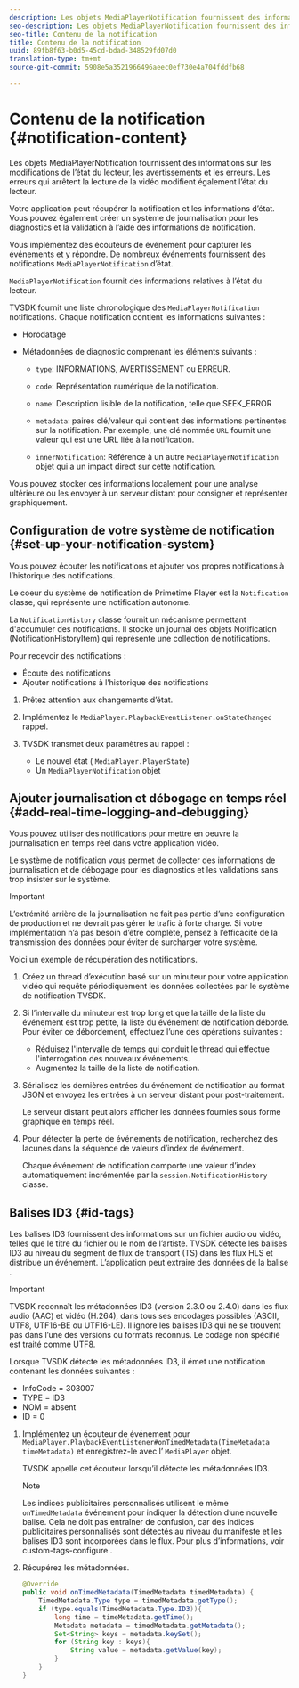 ```yaml
---
description: Les objets MediaPlayerNotification fournissent des informations sur les modifications de l’état du lecteur, les avertissements et les erreurs. Les erreurs qui arrêtent la lecture de la vidéo modifient également l’état du lecteur.
seo-description: Les objets MediaPlayerNotification fournissent des informations sur les modifications de l’état du lecteur, les avertissements et les erreurs. Les erreurs qui arrêtent la lecture de la vidéo modifient également l’état du lecteur.
seo-title: Contenu de la notification
title: Contenu de la notification
uuid: 89fb8f63-b0d5-45cd-bdad-348529fd07d0
translation-type: tm+mt
source-git-commit: 5908e5a3521966496aeec0ef730e4a704fddfb68

---
```



# Contenu de la notification {#notification-content}

Les objets MediaPlayerNotification fournissent des informations sur les modifications de l’état du lecteur, les avertissements et les erreurs. Les erreurs qui arrêtent la lecture de la vidéo modifient également l’état du lecteur.

Votre application peut récupérer la notification et les informations d’état. Vous pouvez également créer un système de journalisation pour les diagnostics et la validation à l’aide des informations de notification.

Vous implémentez des écouteurs de événement pour capturer les événements et y répondre. De nombreux événements fournissent des notifications `MediaPlayerNotification` d’état.

`MediaPlayerNotification` fournit des informations relatives à l’état du lecteur.

TVSDK fournit une liste chronologique des `MediaPlayerNotification` notifications. Chaque notification contient les informations suivantes :

* Horodatage
* Métadonnées de diagnostic comprenant les éléments suivants :

   * `type`: INFORMATIONS, AVERTISSEMENT ou ERREUR.
   * `code`: Représentation numérique de la notification.
   * `name`: Description lisible de la notification, telle que SEEK_ERROR
   * `metadata`: paires clé/valeur qui contient des informations pertinentes sur la notification. Par exemple, une clé nommée `URL` fournit une valeur qui est une URL liée à la notification.

   * `innerNotification`: Référence à un autre `MediaPlayerNotification` objet qui a un impact direct sur cette notification.

Vous pouvez stocker ces informations localement pour une analyse ultérieure ou les envoyer à un serveur distant pour consigner et représenter graphiquement.

## Configuration de votre système de notification {#set-up-your-notification-system}

Vous pouvez écouter les notifications et ajouter vos propres notifications à l’historique des notifications.

Le coeur du système de notification de Primetime Player est la `Notification` classe, qui représente une notification autonome.

La `NotificationHistory` classe fournit un mécanisme permettant d&#39;accumuler des notifications. Il stocke un journal des objets Notification (NotificationHistoryItem) qui représente une collection de notifications.

Pour recevoir des notifications :

* Écoute des notifications
* Ajouter notifications à l’historique des notifications

1. Prêtez attention aux changements d’état.
1. Implémentez le `MediaPlayer.PlaybackEventListener.onStateChanged` rappel.
1. TVSDK transmet deux paramètres au rappel :

   * Le nouvel état ( `MediaPlayer.PlayerState`)
   * Un `MediaPlayerNotification` objet

## Ajouter journalisation et débogage en temps réel {#add-real-time-logging-and-debugging}

Vous pouvez utiliser des notifications pour mettre en oeuvre la journalisation en temps réel dans votre application vidéo.

Le système de notification vous permet de collecter des informations de journalisation et de débogage pour les diagnostics et les validations sans trop insister sur le système.

>[!IMPORTANT]
>
>L’extrémité arrière de la journalisation ne fait pas partie d’une configuration de production et ne devrait pas gérer le trafic à forte charge. Si votre implémentation n’a pas besoin d’être complète, pensez à l’efficacité de la transmission des données pour éviter de surcharger votre système.

Voici un exemple de récupération des notifications.

1. Créez un thread d’exécution basé sur un minuteur pour votre application vidéo qui requête périodiquement les données collectées par le système de notification TVSDK.

1. Si l’intervalle du minuteur est trop long et que la taille de la liste du événement est trop petite, la liste du événement de notification déborde. Pour éviter ce débordement, effectuez l’une des opérations suivantes :

   * Réduisez l&#39;intervalle de temps qui conduit le thread qui effectue l&#39;interrogation des nouveaux événements.
   * Augmentez la taille de la liste de notification.

1. Sérialisez les dernières entrées du événement de notification au format JSON et envoyez les entrées à un serveur distant pour post-traitement.

   Le serveur distant peut alors afficher les données fournies sous forme graphique en temps réel.
1. Pour détecter la perte de événements de notification, recherchez des lacunes dans la séquence de valeurs d’index de événement.

   Chaque événement de notification comporte une valeur d’index automatiquement incrémentée par la `session.NotificationHistory` classe.

## Balises ID3 {#id-tags}

Les balises ID3 fournissent des informations sur un fichier audio ou vidéo, telles que le titre du fichier ou le nom de l’artiste. TVSDK détecte les balises ID3 au niveau du segment de flux de transport (TS) dans les flux HLS et distribue un événement. L’application peut extraire des données de la balise .

>[!IMPORTANT]
>
>TVSDK reconnaît les métadonnées ID3 (version 2.3.0 ou 2.4.0) dans les flux audio (AAC) et vidéo (H.264), dans tous ses encodages possibles (ASCII, UTF8, UTF16-BE ou UTF16-LE). Il ignore les balises ID3 qui ne se trouvent pas dans l’une des versions ou formats reconnus. Le codage non spécifié est traité comme UTF8.

Lorsque TVSDK détecte les métadonnées ID3, il émet une notification contenant les données suivantes :

* InfoCode = 303007
* TYPE = ID3
* NOM = absent
* ID = 0

1. Implémentez un écouteur de événement pour `MediaPlayer.PlaybackEventListener#onTimedMetadata(TimeMetadata timeMetadata)` et enregistrez-le avec l’ `MediaPlayer` objet.

   TVSDK appelle cet écouteur lorsqu’il détecte les métadonnées ID3.

   >[!NOTE]
   >
   >Les indices publicitaires personnalisés utilisent le même `onTimedMetadata` événement pour indiquer la détection d’une nouvelle balise. Cela ne doit pas entraîner de confusion, car des indices publicitaires personnalisés sont détectés au niveau du manifeste et les balises ID3 sont incorporées dans le flux. Pour plus d’informations, voir custom-tags-configure .

1. Récupérez les métadonnées.

   ```java
   @Override 
   public void onTimedMetadata(TimedMetadata timedMetadata) { 
       TimedMetadata.Type type = timedMetadata.getType(); 
       if (type.equals(TimedMetadata.Type.ID3)){ 
           long time = timeMetadata.getTime(); 
           Metadata metadata = timedMetadata.getMetadata(); 
           Set<String> keys = metadata.keySet(); 
           for (String key : keys){ 
               String value = metadata.getValue(key); 
           } 
       } 
   }
   ```
